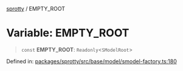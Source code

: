 
[sprotty](../globals) / EMPTY\_ROOT

# Variable: EMPTY\_ROOT

> `const` **EMPTY\_ROOT**: `Readonly`\<`SModelRoot`\>

Defined in: [packages/sprotty/src/base/model/smodel-factory.ts:180](https://github.com/eclipse-sprotty/sprotty/blob/f9b2433481cc27a1ac0c92d525a92039ae7f6c76/packages/sprotty/src/base/model/smodel-factory.ts#L180)
